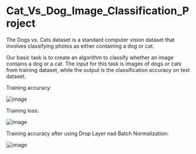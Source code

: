 # Cat_Vs_Dog_Image_Classification_Project

The Dogs vs. Cats dataset is a standard computer vision dataset that involves classifying photos as either containing a dog or cat.

Our basic task is to create an algorithm to classify whether an image contains a dog or a cat. The input for this task is images of dogs or cats from training dataset, while the output is the classification accuracy on test dataset.

Training accuracy:

![image](https://github.com/Ashutosh9110/Cat_Vs_Dog_Image_Classification_Project/assets/113494449/308b05fb-f417-47af-b381-ceaba3e639ba)

Training loss: 

![image](https://github.com/Ashutosh9110/Cat_Vs_Dog_Image_Classification_Project/assets/113494449/f837acd0-0593-4359-91a0-f7884ad23d78)

Training accuracy after using Drop Layer nad Batch Normalization:


![image](https://github.com/Ashutosh9110/Cat_Vs_Dog_Image_Classification_Project/assets/113494449/46a78d5e-60aa-4837-b8d4-5a5c10a949a5)
